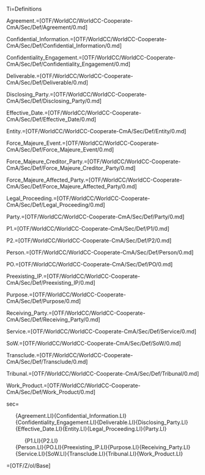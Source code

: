 Ti=Definitions

Agreement.=[OTF/WorldCC/WorldCC-Cooperate-CmA/Sec/Def/Agreement/0.md]

Confidential_Information.=[OTF/WorldCC/WorldCC-Cooperate-CmA/Sec/Def/Confidential_Information/0.md]

Confidentiality_Engagement.=[OTF/WorldCC/WorldCC-Cooperate-CmA/Sec/Def/Confidentiality_Engagement/0.md]

Deliverable.=[OTF/WorldCC/WorldCC-Cooperate-CmA/Sec/Def/Deliverable/0.md]

Disclosing_Party.=[OTF/WorldCC/WorldCC-Cooperate-CmA/Sec/Def/Disclosing_Party/0.md]

Effective_Date.=[OTF/WorldCC/WorldCC-Cooperate-CmA/Sec/Def/Effective_Date/0.md]

Entity.=[OTF/WorldCC/WorldCC-Cooperate-CmA/Sec/Def/Entity/0.md]

Force_Majeure_Event.=[OTF/WorldCC/WorldCC-Cooperate-CmA/Sec/Def/Force_Majeure_Event/0.md]

Force_Majeure_Creditor_Party.=[OTF/WorldCC/WorldCC-Cooperate-CmA/Sec/Def/Force_Majeure_Creditor_Party/0.md]

Force_Majeure_Affected_Party.=[OTF/WorldCC/WorldCC-Cooperate-CmA/Sec/Def/Force_Majeure_Affected_Party/0.md]

Legal_Proceeding.=[OTF/WorldCC/WorldCC-Cooperate-CmA/Sec/Def/Legal_Proceeding/0.md]

Party.=[OTF/WorldCC/WorldCC-Cooperate-CmA/Sec/Def/Party/0.md]

P1.=[OTF/WorldCC/WorldCC-Cooperate-CmA/Sec/Def/P1/0.md]

P2.=[OTF/WorldCC/WorldCC-Cooperate-CmA/Sec/Def/P2/0.md]

Person.=[OTF/WorldCC/WorldCC-Cooperate-CmA/Sec/Def/Person/0.md]

PO.=[OTF/WorldCC/WorldCC-Cooperate-CmA/Sec/Def/PO/0.md]

Preexisting_IP.=[OTF/WorldCC/WorldCC-Cooperate-CmA/Sec/Def/Preexisting_IP/0.md]

Purpose.=[OTF/WorldCC/WorldCC-Cooperate-CmA/Sec/Def/Purpose/0.md]

Receiving_Party.=[OTF/WorldCC/WorldCC-Cooperate-CmA/Sec/Def/Receiving_Party/0.md]

Service.=[OTF/WorldCC/WorldCC-Cooperate-CmA/Sec/Def/Service/0.md]

SoW.=[OTF/WorldCC/WorldCC-Cooperate-CmA/Sec/Def/SoW/0.md]

Transclude.=[OTF/WorldCC/WorldCC-Cooperate-CmA/Sec/Def/Transclude/0.md]

Tribunal.=[OTF/WorldCC/WorldCC-Cooperate-CmA/Sec/Def/Tribunal/0.md]

Work_Product.=[OTF/WorldCC/WorldCC-Cooperate-CmA/Sec/Def/Work_Product/0.md]

sec=<ul class="secs-and" type="none">{Agreement.LI}{Confidential_Information.LI}{Confidentiality_Engagement.LI}{Deliverable.LI}{Disclosing_Party.LI}{Effective_Date.LI}{Entity.LI}{Legal_Proceeding.LI}{Party.LI}<ol>{P1.LI}{P2.LI}</ol>{Person.LI}{PO.LI}{Preexisting_IP.LI}{Purpose.LI}{Receiving_Party.LI}{Service.LI}{SoW.LI}{Transclude.LI}{Tribunal.LI}{Work_Product.LI}</ul>

=[OTF/Z/ol/Base]
